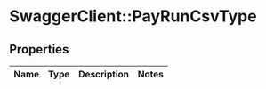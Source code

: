 # SwaggerClient::PayRunCsvType

## Properties
Name | Type | Description | Notes
------------ | ------------- | ------------- | -------------

